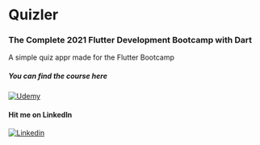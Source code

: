 # Quizler
### The Complete 2021 Flutter Development Bootcamp with Dart

A simple quiz appr made for the Flutter Bootcamp

##### You can find the course here
[![Udemy](https://img.shields.io/badge/Udemy-EC5252?style=for-the-badge&logo=Udemy&logoColor=white)](https://www.udemy.com/course/flutter-bootcamp-with-dart/)


#### Hit me on LinkedIn
[![Linkedin](https://img.shields.io/badge/LinkedIn-0077B5?style=for-the-badge&logo=linkedin&logoColor=whiteg)](https://www.linkedin.com/in/balazsmakrai/)